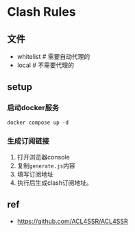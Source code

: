 # Clash Rules

## 文件
- whitelist # 需要自动代理的
- local # 不需要代理的

## setup

### 启动docker服务
```
docker compose up -d
```

### 生成订阅链接
1. 打开浏览器console
1. 复制`generate.js`内容
1. 填写订阅地址
1. 执行后生成clash订阅地址。

## ref
- https://github.com/ACL4SSR/ACL4SSR